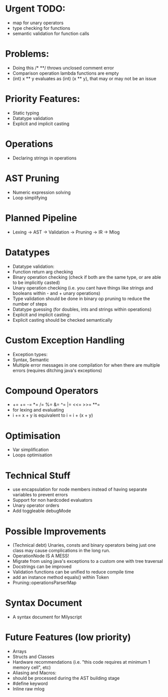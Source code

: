 # Urgent TODO:
 - map for unary operators
 - type checking for functions
 - semantic validation for function calls

# Problems:
 - Doing this /* **/ throws unclosed comment error
 - Comparison operation lambda functions are empty
 - (int) x ** y evaluates as (int) (x ** y), that may or may not be an issue

# Priority Features:
 - Static typing
 - Datatype validation
 - Explicit and implicit casting

# Operations
 - Declaring strings in operations

# AST Pruning
 - Numeric expression solving
 - Loop simplifying

# Planned Pipeline
- Lexing -> AST -> Validation -> Pruning -> IR -> Mlog

# Datatypes
 - Datatype validation:
  - Function return arg checking
  - Binary operation checking (check if both are the same type, or are able to be implicitly casted)
  - Unary operation checking (i.e. you cant have things like strings and booleans within - and + unary operations)
  - Type validation should be done in binary op pruning to reduce the number of steps
 - Datatype guessing (for doubles, ints and strings within operations)
 - Explicit and implicit casting:
  - Explicit casting should be checked semantically

# Custom Exception Handling
- Exception types:
 - Syntax, Semantic
- Multiple error messages in one compilation for when there are multiple errors (requires ditching java's exceptions)

# Compound Operators
 - += += -= *= /= %= &= ^= |= <<= >>= **=
 - for lexing and evaluating
 - i += x + y    is equivalent to   i = i + (x + y)

# Optimisation
 - Var simplification
 - Loops optimisation

# Technical Stuff
 - use encapsulation for node members instead of having separate variables to prevent errors
 - Support for non hardcoded evaluators
 - Unary operator orders
 - Add toggleable debugMode

# Possible Improvements
 - (Technical debt) Unaries, consts and binary operators being just one class may cause complications in the long run. 
  - OperationNode IS A MESS!
 - Migrate from using java's exceptions to a custom one with tree traversal
 - Docstrings can be improved
 - Validation functions can be unified to reduce compile time
 - add an instance method equals() within Token
 - Pruning::operationsParserMap

# Syntax Document
 - A syntax document for Milyscript

# Future Features (low priority)
 - Arrays
 - Structs and Classes
 - Hardware recommendations (i.e. "this code requires at minimum 1 memory cell", etc)
 - Aliasing and Macros:
  - should be processed during the AST building stage
  - #define keyword
 - Inline raw mlog